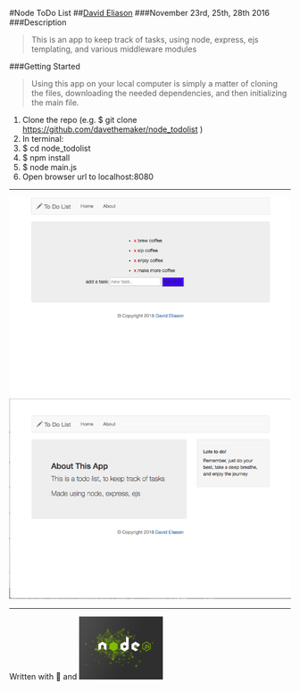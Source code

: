 #Node ToDo List
##[David Eliason](http://www.thedavideliason.com)
###November 23rd, 25th, 28th 2016
###Description
>This is an app to keep track of tasks, using node, express, ejs templating, and various middleware modules

###Getting Started
> Using this app on your local computer is simply a matter of cloning the files, downloading the needed dependencies, and then initializing the main file.

1. Clone the repo (e.g. $ git clone https://github.com/davethemaker/node_todolist )
2. In terminal:
  1. $ cd node_todolist
  2. $ npm install
  3. $ node main.js
3. Open browser url to localhost:8080

---
![main page](todo_mainpage.png)
![about page](todo_about.png)

---

Written with :blue_heart: and ![node](./nodejs-150x122.png)

